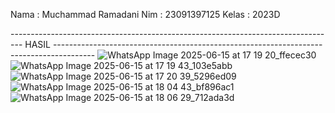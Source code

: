 Nama : Muchammad Ramadani
Nim : 23091397125
Kelas : 2023D

--------------------------------------------------------------------------------- HASIL ----------------------------------------------------------------------------------------
![WhatsApp Image 2025-06-15 at 17 19 20_ffecec30](https://github.com/user-attachments/assets/171410a1-9bde-4542-b6b5-b9974d9c8a07)
![WhatsApp Image 2025-06-15 at 17 19 43_103e5abb](https://github.com/user-attachments/assets/16eb8efc-8227-4586-a351-899add446f12)
![WhatsApp Image 2025-06-15 at 17 20 39_5296ed09](https://github.com/user-attachments/assets/ecaca9f4-1171-41ea-8fd0-056b525b12a0)
![WhatsApp Image 2025-06-15 at 18 04 43_bf896ac1](https://github.com/user-attachments/assets/e8839b4f-71ea-4441-8489-0995f9a27b02)
![WhatsApp Image 2025-06-15 at 18 06 29_712ada3d](https://github.com/user-attachments/assets/6babbd45-0d90-4a48-b8bd-f98fec6ade8d)





